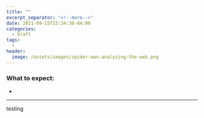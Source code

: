 ```yaml
---
title: ""
excerpt_separator: "<!--more-->"
date: 2021-09-15T15:34:30-04:00
categories:
  - Draft
tags:
  - 
header:
  image: /assets/images/spider-man-analyzing-the-web.png
---
```


### What to expect:
- 

---

testing
